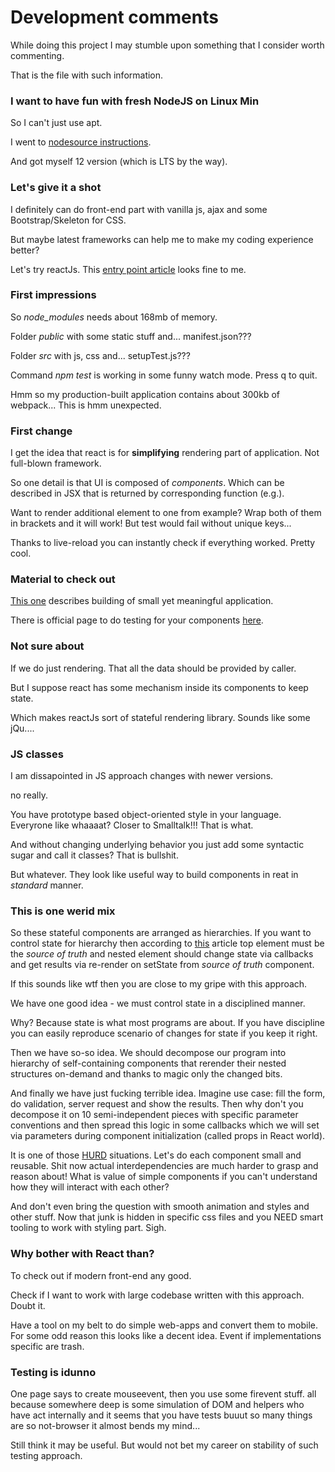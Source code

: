 # Development comments

While doing this project I may stumble upon something that I consider worth commenting.

That is the file with such information.

### I want to have fun with fresh NodeJS on Linux Min

So I can't just use apt.

I went to [nodesource instructions](https://github.com/nodesource/distributions/blob/master/README.md#debinstall).

And got myself 12 version (which is LTS by the way).

### Let's give it a shot

I definitely can do front-end part with vanilla js, ajax and some Bootstrap/Skeleton for CSS.

But maybe latest frameworks can help me to make my coding experience better?

Let's try reactJs. This [entry point article](https://facebook.github.io/create-react-app/docs/getting-started) looks fine to me.

### First impressions

So *node_modules* needs about 168mb of memory.

Folder *public* with some static stuff and... manifest.json???

Folder *src* with js, css and... setupTest.js???

Command *npm test* is working in some funny watch mode. Press q to quit.

Hmm so my production-built application contains about 300kb of webpack... This is hmm unexpected.

### First change

I get the idea that react is for **simplifying** rendering part of application. Not full-blown framework.

So one detail is that UI is composed of *components*. Which can be described in JSX that is returned by corresponding function (e.g.).

Want to render additional element to one from example? Wrap both of them in brackets and it will work! But test would fail without unique keys...

Thanks to live-reload you can instantly check if everything worked. Pretty cool.

### Material to check out

[This one](https://medium.com/better-programming/creating-a-simple-app-with-react-js-f6aa88998952) describes building of small yet meaningful application.

There is official page to do testing for your components [here](https://reactjs.org/docs/testing.html).

### Not sure about

If we do just rendering. That all the data should be provided by caller.

But I suppose react has some mechanism inside its components to keep state.

Which makes reactJs sort of stateful rendering library. Sounds like some jQu....

### JS classes

I am dissapointed in JS approach changes with newer versions.

no really.

You have prototype based object-oriented style in your language. Everyrone like whaaaat? Closer to Smalltalk!!! That is what.

And without changing underlying behavior you just add some syntactic sugar and call it classes? That is bullshit.

But whatever. They look like useful way to build components in reat in *standard* manner.

### This is one werid mix

So these stateful components are arranged as hierarchies. If you want to control state for hierarchy then according to [this](https://reactjs.org/docs/lifting-state-up.html) article top element must be the *source of truth* and nested element should change state via callbacks and get results via re-render on setState from *source of truth* component.

If this sounds like wtf then you are close to my gripe with this approach.

We have one good idea - we must control state in a disciplined manner.

Why? Because state is what most programs are about. If you have discipline you can easily reproduce scenario of changes for state if you keep it right.

Then we have so-so idea. We should decompose our program into hierarchy of self-containing components that rerender their nested structures on-demand and thanks to magic only the changed bits.

And finally we have just fucking terrible idea. Imagine use case: fill the form, do validation, server request and show the results. Then why don't you decompose it on 10 semi-independent pieces with specific parameter conventions and then spread this logic in some callbacks which we will set via parameters during component initialization (called props in React world).

It is one of those [HURD](https://en.wikipedia.org/wiki/GNU_Hurd) situations. Let's do each component small and reusable. Shit now actual interdependencies are much harder to grasp and reason about! What is value of simple components if you can't understand how they will interact with each other?

And don't even bring the question with smooth animation and styles and other stuff. Now that junk is hidden in specific css files and you NEED smart tooling to work with styling part. Sigh.

### Why bother with React than?

To check out if modern front-end any good.

Check if I want to work with large codebase written with this approach. Doubt it.

Have a tool on my belt to do simple web-apps and convert them to mobile. For some odd reason this looks like a decent idea. Event if implementations specific are trash.

### Testing is idunno

One page says to create mouseevent, then you use some firevent stuff. all because somewhere deep is some simulation of DOM and helpers who have act internally and it seems that you have tests buuut so many things are so not-browser it almost bends my mind...

Still think it may be useful. But would not bet my career on stability of such testing approach.